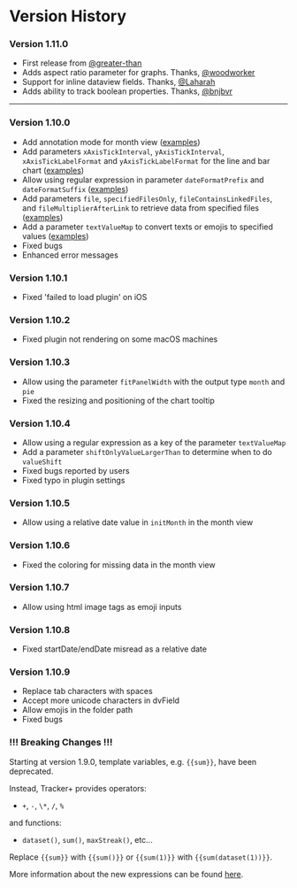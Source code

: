 # Version History

### Version 1.11.0

- First release from [@greater-than](https://github.com/greater-than)
- Adds aspect ratio parameter for graphs. Thanks, [@woodworker](https://github.com/woodworker)
- Support for inline dataview fields. Thanks, [@Laharah](https://github.com/Laharah)
- Adds ability to track boolean properties. Thanks, [@bnjbvr](https://github.com/bnjbvr)

---

### Version 1.10.0

- Add annotation mode for month view ([examples](https://github.com/greater-than/Obsidian-Tracker-Plus/blob/main/examples/TestCalendar.md))
- Add parameters `xAxisTickInterval`, `yAxisTickInterval`, `xAxisTickLabelFormat` and `yAxisTickLabelFormat` for the line and bar chart ([examples](https://github.com/greater-than/Obsidian-Tracker-Plus/blob/main/examples/TestAxisIntervalAndFormat.md))
- Allow using regular expression in parameter `dateFormatPrefix` and `dateFormatSuffix` ([examples](https://github.com/greater-than/Obsidian-Tracker-Plus/blob/main/examples/TestDateFormats.md))
- Add parameters `file`, `specifiedFilesOnly`, `fileContainsLinkedFiles`, and `fileMultiplierAfterLink` to retrieve data from specified files ([examples](https://github.com/greater-than/Obsidian-Tracker-Plus/blob/main/examples/TestSpecifiedFiles.md))
- Add a parameter `textValueMap` to convert texts or emojis to specified values ([examples](https://github.com/greater-than/Obsidian-Tracker-Plus/blob/main/examples/TestTextValueMap.md))
- Fixed bugs
- Enhanced error messages

### Version 1.10.1

- Fixed 'failed to load plugin' on iOS

### Version 1.10.2

- Fixed plugin not rendering on some macOS machines

### Version 1.10.3

- Allow using the parameter `fitPanelWidth` with the output type `month` and `pie`
- Fixed the resizing and positioning of the chart tooltip

### Version 1.10.4

- Allow using a regular expression as a key of the parameter `textValueMap`
- Add a parameter `shiftOnlyValueLargerThan` to determine when to do `valueShift`
- Fixed bugs reported by users
- Fixed typo in plugin settings

### Version 1.10.5

- Allow using a relative date value in `initMonth` in the month view

### Version 1.10.6

- Fixed the coloring for missing data in the month view

### Version 1.10.7

- Allow using html image tags as emoji inputs

### Version 1.10.8

- Fixed startDate/endDate misread as a relative date

### Version 1.10.9

- Replace tab characters with spaces
- Accept more unicode characters in dvField
- Allow emojis in the folder path
- Fixed bugs

### !!! Breaking Changes !!!

Starting at version 1.9.0, template variables, e.g. `{{sum}}`, have been deprecated.

Instead, Tracker+ provides operators:

- `+`, `-`, `\*`, `/`, `%`

and functions:

- `dataset()`, `sum()`, `maxStreak()`, etc...

Replace `{{sum}}` with `{{sum()}}` or `{{sum(1)}}` with `{{sum(dataset(1))}}`.

More information about the new expressions can be found [here](https://github.com/greater-than/Obsidian-Tracker-Plus/blob/main/docs/Expressions.md).
